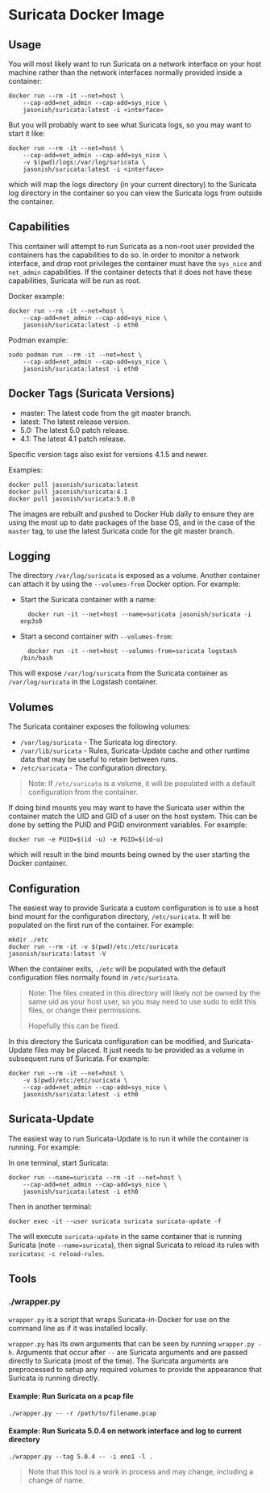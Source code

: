 # Suricata Docker Image

## Usage

You will most likely want to run Suricata on a network interface on
your host machine rather than the network interfaces normally provided
inside a container:

    docker run --rm -it --net=host \
        --cap-add=net_admin --cap-add=sys_nice \
        jasonish/suricata:latest -i <interface>

But you will probably want to see what Suricata logs, so you may want
to start it like:

    docker run --rm -it --net=host \
        --cap-add=net_admin --cap-add=sys_nice \
        -v $(pwd)/logs:/var/log/suricata \
		jasonish/suricata:latest -i <interface>

which will map the logs directory (in your current directory) to the
Suricata log directory in the container so you can view the Suricata
logs from outside the container.

## Capabilities

This container will attempt to run Suricata as a non-root user
provided the containers has the capabilities to do so. In order to
monitor a network interface, and drop root privileges the container
must have the `sys_nice` and `net_admin` capabilities. If the
container detects that it does not have these capabilities, Suricata
will be run as root.

Docker example:

    docker run --rm -it --net=host \
        --cap-add=net_admin --cap-add=sys_nice \
        jasonish/suricata:latest -i eth0

Podman example:

    sudo podman run --rm -it --net=host \
        --cap-add=net_admin --cap-add=sys_nice \
        jasonish/suricata:latest -i eth0

## Docker Tags (Suricata Versions)

- master: The latest code from the git master branch.
- latest: The latest release version.
- 5.0: The latest 5.0 patch release.
- 4.1: The latest 4.1 patch release.

Specific version tags also exist for versions 4.1.5 and newer.

Examples:

    docker pull jasonish/suricata:latest
    docker pull jasonish/suricata:4.1
    docker pull jasonish/suricata:5.0.0

The images are rebuilt and pushed to Docker Hub daily to ensure they
are using the most up to date packages of the base OS, and in the case
of the `master` tag, to use the latest Suricata code for the git
master branch.

## Logging

The directory `/var/log/suricata` is exposed as a volume. Another
container can attach it by using the `--volumes-from` Docker option.
For example:

- Start the Suricata container with a name:

        docker run -it --net=host --name=suricata jasonish/suricata -i enp3s0

- Start a second container with `--volumes-from`:

        docker run -it --net=host --volumes-from=suricata logstash /bin/bash

This will expose `/var/log/suricata` from the Suricata container as
`/var/log/suricata` in the Logstash container.

## Volumes

The Suricata container exposes the following volumes:

- `/var/log/suricata` - The Suricata log directory.
- `/var/lib/suricata` - Rules, Suricata-Update cache and other runtime
    data that may be useful to retain between runs.
- `/etc/suricata` - The configuration directory.

> Note: If `/etc/suricata` is a volume, it will be populated with a
> default configuration from the container.

If doing bind mounts you may want to have the Suricata user within the
container match the UID and GID of a user on the host system. This can
be done by setting the PUID and PGID environment variables. For
example:

    docker run -e PUID=$(id -u) -e PGID=$(id-u)
    
which will result in the bind mounts being owned by the user starting
the Docker container.

## Configuration

The easiest way to provide Suricata a custom configuration is to use a
host bind mount for the configuration directory, `/etc/suricata`. It
will be populated on the first run of the container. For example:

    mkdir ./etc
    docker run --rm -it -v $(pwd)/etc:/etc/suricata jasonish/suricata:latest -V

When the container exits, `./etc` will be populated with the default
configuration files normally found in `/etc/suricata`.

> Note: The files created in this directory will likely not be owned
> by the same uid as your host user, so you may need to use sudo to
> edit this files, or change their permissions.
>
> Hopefully this can be fixed.

In this directory the Suricata configuration can be modified, and
Suricata-Update files may be placed. It just needs to be provided as a
volume in subsequent runs of Suricata. For example:

    docker run --rm -it --net=host \
        -v $(pwd)/etc:/etc/suricata \
        --cap-add=net_admin --cap-add=sys_nice \
        jasonish/suricata:latest -i eth0

## Suricata-Update

The easiest way to run Suricata-Update is to run it while the
container is running. For example:

In one terminal, start Suricata:

    docker run --name=suricata --rm -it --net=host \
        --cap-add=net_admin --cap-add=sys_nice \
        jasonish/suricata:latest -i eth0

Then in another terminal:

    docker exec -it --user suricata suricata suricata-update -f

The will execute `suricata-update` in the same container that is
running Suricata (note `--name=suricata`), then signal Suricata to
reload its rules with `suricatasc -c reload-rules`.

## Tools

### ./wrapper.py

`wrapper.py` is a script that wraps Suricata-in-Docker for use on the command
line as if it was installed locally.

`wrapper.py` has its own arguments that can be seen by running `wrapper.py -h`.
Arguments that occur after `--` are Suricata arguments and are passed directly
to Suricata (most of the time). The Suricata arguments are preprocessed to setup
any required volumes to provide the appearance that Suricata is running
directly.

#### Example: Run Suricata on a pcap file

```
./wrapper.py -- -r /path/to/filename.pcap
```

#### Example: Run Suricata 5.0.4 on network interface and log to current directory

```
./wrapper.py --tag 5.0.4 -- -i eno1 -l .
```

> Note that this tool is a work in process and may change, including a change of
> name.